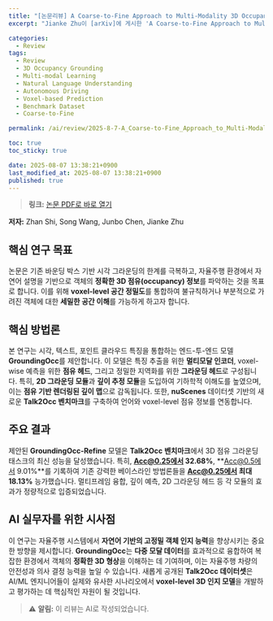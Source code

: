 ```yaml
---
title: "[논문리뷰] A Coarse-to-Fine Approach to Multi-Modality 3D Occupancy Grounding"
excerpt: "Jianke Zhu이 [arXiv]에 게시한 'A Coarse-to-Fine Approach to Multi-Modality 3D Occupancy Grounding' 논문에 대한 자세한 리뷰입니다."

categories:
  - Review
tags:
  - Review
  - 3D Occupancy Grounding
  - Multi-modal Learning
  - Natural Language Understanding
  - Autonomous Driving
  - Voxel-based Prediction
  - Benchmark Dataset
  - Coarse-to-Fine

permalink: /ai/review/2025-8-7-A_Coarse-to-Fine_Approach_to_Multi-Modality_3D_Occupancy_Grounding/

toc: true
toc_sticky: true

date: 2025-08-07 13:38:21+0900
last_modified_at: 2025-08-07 13:38:21+0900
published: true
---
```

> **링크:** [논문 PDF로 바로 열기](https://arxiv.org/abs/2508.01197)

**저자:** Zhan Shi, Song Wang, Junbo Chen, Jianke Zhu



## 핵심 연구 목표
논문은 기존 바운딩 박스 기반 시각 그라운딩의 한계를 극복하고, 자율주행 환경에서 자연어 설명을 기반으로 객체의 **정확한 3D 점유(occupancy) 정보**를 파악하는 것을 목표로 합니다. 이를 위해 **voxel-level 공간 정밀도**를 통합하여 불규칙하거나 부분적으로 가려진 객체에 대한 **세밀한 공간 이해**를 가능하게 하고자 합니다.

## 핵심 방법론
본 연구는 시각, 텍스트, 포인트 클라우드 특징을 통합하는 엔드-투-엔드 모델 **GroundingOcc**를 제안합니다. 이 모델은 특징 추출을 위한 **멀티모달 인코더**, voxel-wise 예측을 위한 **점유 헤드**, 그리고 정밀한 지역화를 위한 **그라운딩 헤드**로 구성됩니다. 특히, **2D 그라운딩 모듈**과 **깊이 추정 모듈**을 도입하여 기하학적 이해도를 높였으며, 이는 **점유 기반 렌더링된 깊이 맵**으로 감독됩니다. 또한, **nuScenes** 데이터셋 기반의 새로운 **Talk2Occ 벤치마크**를 구축하여 언어와 voxel-level 점유 정보를 연동합니다.

## 주요 결과
제안된 **GroundingOcc-Refine** 모델은 **Talk2Occ 벤치마크**에서 3D 점유 그라운딩 태스크의 최신 성능을 달성했습니다. 특히, **Acc@0.25에서 32.68%**, **Acc@0.5에서 9.01%**를 기록하여 기존 강력한 베이스라인 방법론들을 **Acc@0.25에서 최대 18.13%** 능가했습니다. 멀티프레임 융합, 깊이 예측, 2D 그라운딩 헤드 등 각 모듈의 효과가 정량적으로 입증되었습니다.

## AI 실무자를 위한 시사점
이 연구는 자율주행 시스템에서 **자연어 기반의 고정밀 객체 인지 능력**을 향상시키는 중요한 방향을 제시합니다. **GroundingOcc**는 **다중 모달 데이터**를 효과적으로 융합하여 복잡한 환경에서 객체의 **정확한 3D 형상**을 이해하는 데 기여하며, 이는 자율주행 차량의 안전성과 의사 결정 능력을 높일 수 있습니다. 새롭게 공개된 **Talk2Occ 데이터셋**은 AI/ML 엔지니어들이 실제와 유사한 시나리오에서 **voxel-level 3D 인지 모델**을 개발하고 평가하는 데 핵심적인 자원이 될 것입니다.

> ⚠️ **알림:** 이 리뷰는 AI로 작성되었습니다.